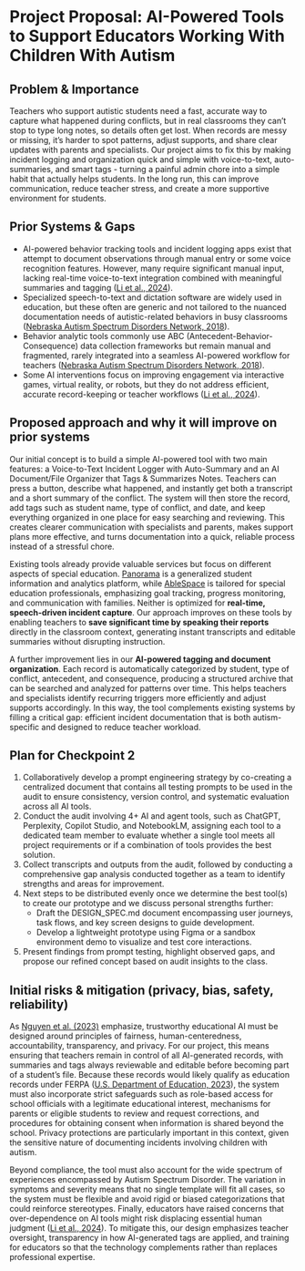 # Project Proposal: AI-Powered Tools to Support Educators Working With Children With Autism

## Problem & Importance
Teachers who support autistic students need a fast, accurate way to capture what happened during conflicts, but in real classrooms they can’t stop to type long notes, so details often get lost. When records are messy or missing, it’s harder to spot patterns, adjust supports, and share clear updates with parents and specialists. Our project aims to fix this by making incident logging and organization quick and simple with voice-to-text, auto-summaries, and smart tags - turning a painful admin chore into a simple habit that actually helps students. In the long run, this can improve communication, reduce teacher stress, and create a more supportive environment for students.

## Prior Systems & Gaps
- AI-powered behavior tracking tools and incident logging apps exist that attempt to document observations through manual entry or some voice recognition features. However, many require significant manual input, lacking real-time voice-to-text integration combined with meaningful summaries and tagging ([Li et al., 2024](../literature/Teachers%20and%20educators%E2%80%99%20experiences%20and%20perceptions%20of%20artificial-powered%20interventions%20for%20autism%20groups.pdf)).
- Specialized speech-to-text and dictation software are widely used in education, but these often are generic and not tailored to the nuanced documentation needs of autistic-related behaviors in busy classrooms ([Nebraska Autism Spectrum Disorders Network, 2018](https://asdnetwork.unl.edu/virtual-strategies/abc-data/)).
- Behavior analytic tools commonly use ABC (Antecedent-Behavior-Consequence) data collection frameworks but remain manual and fragmented, rarely integrated into a seamless AI-powered workflow for teachers ([Nebraska Autism Spectrum Disorders Network, 2018](https://asdnetwork.unl.edu/virtual-strategies/abc-data/)).
- Some AI interventions focus on improving engagement via interactive games, virtual reality, or robots, but they do not address efficient, accurate record-keeping or teacher workflows ([Li et al., 2024](../literature/Teachers%20and%20educators%E2%80%99%20experiences%20and%20perceptions%20of%20artificial-powered%20interventions%20for%20autism%20groups.pdf)).

## Proposed approach and why it will improve on prior systems
Our initial concept is to build a simple AI-powered tool with two main features: a Voice-to-Text Incident Logger with Auto-Summary and an AI Document/File Organizer that Tags & Summarizes Notes. Teachers can press a button, describe what happened, and instantly get both a transcript and a short summary of the conflict. The system will then store the record, add tags such as student name, type of conflict, and date, and keep everything organized in one place for easy searching and reviewing. This creates clearer communication with specialists and parents, makes support plans more effective, and turns documentation into a quick, reliable process instead of a stressful chore.

Existing tools already provide valuable services but focus on different aspects of special education. [Panorama](https://www.panoramaed.com/) is a generalized student information and analytics platform, while [AbleSpace](https://www.ablespace.io/) is tailored for special education professionals, emphasizing goal tracking, progress monitoring, and communication with families. Neither is optimized for **real-time, speech-driven incident capture**. Our approach improves on these tools by enabling teachers to **save significant time by speaking their reports** directly in the classroom context, generating instant transcripts and editable summaries without disrupting instruction.

A further improvement lies in our **AI-powered tagging and document organization**. Each record is automatically categorized by student, type of conflict, antecedent, and consequence, producing a structured archive that can be searched and analyzed for patterns over time. This helps teachers and specialists identify recurring triggers more efficiently and adjust supports accordingly. In this way, the tool complements existing systems by filling a critical gap: efficient incident documentation that is both autism-specific and designed to reduce teacher workload.

## Plan for Checkpoint 2
1. Collaboratively develop a prompt engineering strategy by co-creating a centralized document that contains all testing prompts to be used in the audit to ensure consistency, version control, and systematic evaluation across all AI tools.
2. Conduct the audit involving 4+ AI and agent tools, such as ChatGPT, Perplexity, Copilot Studio, and NotebookLM, assigning each tool to a dedicated team member to evaluate whether a single tool meets all project requirements or if a combination of tools provides the best solution.
3. Collect transcripts and outputs from the audit, followed by conducting a comprehensive gap analysis conducted together as a team to identify strengths and areas for improvement.
4. Next steps to be distributed evenly once we determine the best tool(s) to create our prototype and we discuss personal strengths further:
    - Draft the DESIGN_SPEC.md document encompassing user journeys, task flows, and key screen designs to guide development.
    - Develop a lightweight prototype using Figma or a sandbox environment demo to visualize and test core interactions.
5. Present findings from prompt testing, highlight observed gaps, and propose our refined concept based on audit insights to the class.

## Initial risks & mitigation (privacy, bias, safety, reliability)
As [Nguyen et al. (2023)](../literature/Ethical-principles-for-AI-in-education.pdf) emphasize, trustworthy educational AI must be designed around principles of fairness, human-centeredness, accountability, transparency, and privacy. For our project, this means ensuring that teachers remain in control of all AI-generated records, with summaries and tags always reviewable and editable before becoming part of a student’s file. Because these records would likely qualify as education records under FERPA ([U.S. Department of Education, 2023](https://studentprivacy.ed.gov/ferpa)), the system must also incorporate strict safeguards such as role-based access for school officials with a legitimate educational interest, mechanisms for parents or eligible students to review and request corrections, and procedures for obtaining consent when information is shared beyond the school. Privacy protections are particularly important in this context, given the sensitive nature of documenting incidents involving children with autism.

Beyond compliance, the tool must also account for the wide spectrum of experiences encompassed by Autism Spectrum Disorder. The variation in symptoms and severity means that no single template will fit all cases, so the system must be flexible and avoid rigid or biased categorizations that could reinforce stereotypes. Finally, educators have raised concerns that over-dependence on AI tools might risk displacing essential human judgment ([Li et al., 2024](../literature/Teachers%20and%20educators%E2%80%99%20experiences%20and%20perceptions%20of%20artificial-powered%20interventions%20for%20autism%20groups.pdf)). To mitigate this, our design emphasizes teacher oversight, transparency in how AI-generated tags are applied, and training for educators so that the technology complements rather than replaces professional expertise.

